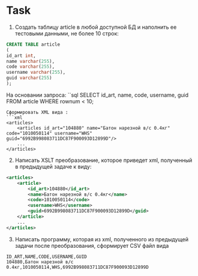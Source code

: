 # Task 
1. Создать таблицу article в любой доступной БД и наполнить ее тестовыми данными, не более 10 строк:
```sql
CREATE TABLE article
(
id_art int,
name varchar(255),
code varchar(255),
username varchar(255),
guid varchar(255)
);
```
На основании запроса:
``sql
SELECT id_art, name, code, username, guid FROM article
WHERE rownum < 10;
```
Сформировать XML вида :
```xml
<articles>
    <articles id_art="104880" name="Батон нарезной в/с 0.4кг" code="1010050114" username="WHS" guid="6992B998083711DC87F900093D12899D"/>
    ...
</articles>
```
2. Написать XSLT преобразование, которое приведет xml, полученный в предыдущей задаче к виду:
```xml
<articles>
    <article>
        <id_art>104880</id_art>
        <name>Батон нарезной в/с 0.4кг</name>
        <code>1010050114</code>
        <username>WHS</username>
        <guid>6992B998083711DC87F900093D12899D</guid>
    </article>
    ...
</articles>
```
3. Написать программу, которая из xml, полученного из предыдущей задачи после преобразования, сформирует CSV файл вида
```csv
ID_ART,NAME,CODE,USERNAME,GUID
104880,Батон нарезной в/с 0.4кг,1010050114,WHS,6992B998083711DC87F900093D12899D
```

